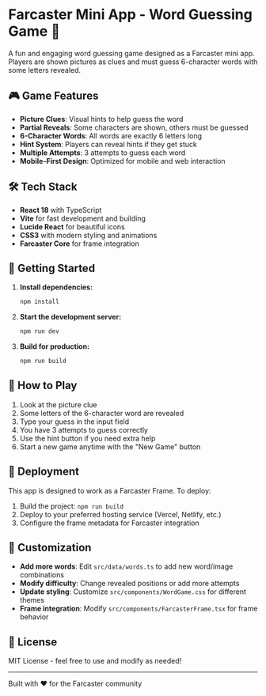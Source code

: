 # Farcaster Mini App - Word Guessing Game 🎯

A fun and engaging word guessing game designed as a Farcaster mini app. Players are shown pictures as clues and must guess 6-character words with some letters revealed.

## 🎮 Game Features

- **Picture Clues**: Visual hints to help guess the word
- **Partial Reveals**: Some characters are shown, others must be guessed
- **6-Character Words**: All words are exactly 6 letters long
- **Hint System**: Players can reveal hints if they get stuck
- **Multiple Attempts**: 3 attempts to guess each word
- **Mobile-First Design**: Optimized for mobile and web interaction

## 🛠️ Tech Stack

- **React 18** with TypeScript
- **Vite** for fast development and building
- **Lucide React** for beautiful icons
- **CSS3** with modern styling and animations
- **Farcaster Core** for frame integration

## 🚀 Getting Started

1. **Install dependencies:**
   ```bash
   npm install
   ```

2. **Start the development server:**
   ```bash
   npm run dev
   ```

3. **Build for production:**
   ```bash
   npm run build
   ```

## 🎯 How to Play

1. Look at the picture clue
2. Some letters of the 6-character word are revealed
3. Type your guess in the input field
4. You have 3 attempts to guess correctly
5. Use the hint button if you need extra help
6. Start a new game anytime with the "New Game" button

## 📱 Deployment

This app is designed to work as a Farcaster Frame. To deploy:

1. Build the project: `npm run build`
2. Deploy to your preferred hosting service (Vercel, Netlify, etc.)
3. Configure the frame metadata for Farcaster integration

## 🎨 Customization

- **Add more words**: Edit `src/data/words.ts` to add new word/image combinations
- **Modify difficulty**: Change revealed positions or add more attempts
- **Update styling**: Customize `src/components/WordGame.css` for different themes
- **Frame integration**: Modify `src/components/FarcasterFrame.tsx` for frame behavior

## 📝 License

MIT License - feel free to use and modify as needed!

---

Built with ❤️ for the Farcaster community
